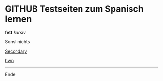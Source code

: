# GITHUB Testseiten zum Spanisch lernen

**fett**
*kursiv*

Sonst nichts

[Secondary](secondary.md)

[hwn](web.hwn.de)

---
Ende
